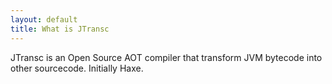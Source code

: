 ```yaml
---
layout: default
title: What is JTransc
---
```


JTransc is an Open Source AOT compiler that transform JVM bytecode into other sourcecode. Initially Haxe.
